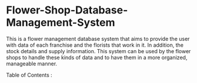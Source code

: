 # Flower-Shop-Database-Management-System
This is a flower management database system that aims to  provide the user with data of each franchise and the florists that  work in it. In addition, the stock details and supply information.  This system can be used by the flower shops to handle these  kinds of data and to have them in a more organized, manageable  manner. 

Table of Contents :


